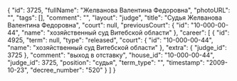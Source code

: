 {
    "id": 3725,
    "fullName": "Желванова Валентина Федоровна",
    "photoURL": "",
    "tags": [],
    "comment": "",
    "layout": "judge",
    "title": "Судья Желванова Валентина Федоровна",
    "court": null,
    "previousCourt": {
        "id": "10-000-00-44",
        "name": "хозяйственный суд Витебской области"
    },
    "career": [
        {
            "id": 4925,
            "term": null,
            "type": "released",
            "court": {
                "id": "10-000-00-44",
                "name": "хозяйственный суд Витебской области"
            },
            "extra": {
                "judge_id": 3725
            },
            "comment": "выход в отставку",
            "house_id": "10-000-00-44",
            "judge_id": 3725,
            "position": "судья",
            "term_type": "",
            "timestamp": "2009-10-23",
            "decree_number": "520"
        }
    ]
}